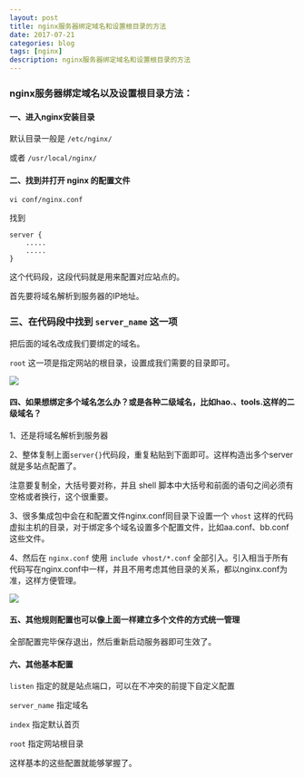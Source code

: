 ```yaml
---
layout: post
title: nginx服务器绑定域名和设置根目录的方法
date: 2017-07-21
categories: blog
tags: [nginx]
description: nginx服务器绑定域名和设置根目录的方法
---
```


### nginx服务器绑定域名以及设置根目录方法：

#### 一、进入nginx安装目录

默认目录一般是 `/etc/nginx/`

或者 `/usr/local/nginx/`

#### 二、找到并打开 nginx 的配置文件

	vi conf/nginx.conf 

找到

	server {
		.....
		.....
	}

这个代码段，这段代码就是用来配置对应站点的。

首先要将域名解析到服务器的IP地址。

### 三、在代码段中找到 `server_name` 这一项

把后面的域名改成我们要绑定的域名。

`root` 这一项是指定网站的根目录，设置成我们需要的目录即可。

![](https://azraelgreen.github.io/img/201707211.jpg)

#### 四、如果想绑定多个域名怎么办？或是各种二级域名，比如hao.、tools.这样的二级域名？

1、还是将域名解析到服务器

2、整体复制上面`server{}`代码段，重复粘贴到下面即可。这样构造出多个server就是多站点配置了。

注意要复制全，大括号要对称，并且 shell 脚本中大括号和前面的语句之间必须有空格或者换行，这个很重要。

3、很多集成包中会在和配置文件nginx.conf同目录下设置一个 `vhost` 这样的代码虚拟主机的目录，对于绑定多个域名设置多个配置文件，比如aa.conf、bb.conf这些文件。

4、然后在 `nginx.conf` 使用 `include vhost/*.conf` 全部引入。引入相当于所有代码写在nginx.conf中一样，并且不用考虑其他目录的关系，都以nginx.conf为准，这样方便管理。

![](https://azraelgreen.github.io/img/201707212.jpg)

#### 五、其他规则配置也可以像上面一样建立多个文件的方式统一管理

全部配置完毕保存退出，然后重新启动服务器即可生效了。

#### 六、其他基本配置

`listen` 指定的就是站点端口，可以在不冲突的前提下自定义配置

`server_name` 指定域名

`index` 指定默认首页

`root` 指定网站根目录

这样基本的这些配置就能够掌握了。
